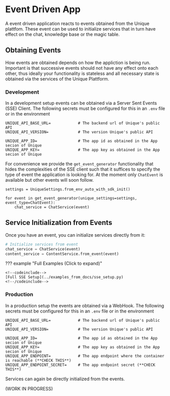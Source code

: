 # Event Driven App

A event driven application reacts to events obtained from the Unique plattfom. These event can be used to initialize services that in turn have effect on the chat, knowledge base or the magic table.

## Obtaining Events

How events are obtained depends on how the appliction is being run. Important is that successive events should not have any effect onto each other, thus ideally your functionality is stateless and all necessary state is obtained via the services of the Unique Plattform.

### Development

In a development setup events can be obtained via a Server Sent Events (SSE) Client. The following secrets must be configured for this in an `.env` file or in the environment

```env
UNIQUE_API_BASE_URL=            # The backend url of Unique's public API
UNIQUE_API_VERSION=             # The version Unique's public API

UNIQUE_APP_ID=                  # The app id as obtained in the App secion of Unique
UNIQUE_APP_KEY=                 # The app key as obtained in the App secion of Unique
```

For convenience we provide the `get_event_generator` functionality that hides the complexities of the SSE client such that it suffices to specify the type of event the application is looking for. At the moment only `ChatEvent` is available but other events will soon follow.


<!--
```{.python #unique_settings_import}
from unique_toolkit.app.unique_settings import UniqueSettings
from unique_toolkit.app.init_sdk import init_unique_sdk
```

``` {.python #unique_sse_setup_import}
from unique_toolkit.app.dev_util import get_event_generator
from unique_toolkit.app.schemas import ChatEvent 
```
-->
```{.python #unique_setup_settings_sdk_from_env}
settings = UniqueSettings.from_env_auto_with_sdk_init()
```

```{.python #obtaining_sse_client_with_chat_event}
for event in get_event_generator(unique_settings=settings, event_type=ChatEvent):
    chat_service = ChatService(event)
```

## Service Initialization from Events

Once you have an event, you can initialize services directly from it:

```python
# Initialize services from event
chat_service = ChatService(event)
content_service = ContentService.from_event(event)

```
<!--
```{.python #full_sse_setup file=docs/.python_files/sse_setup.py}
<<common_imports>>
<<unique_setup_settings_sdk_from_env>>
<<obtaining_sse_client_with_chat_event>>
```
-->


??? example "Full Examples (Click to expand)"
    
    <!--codeinclude-->
    [Full SSE Setup](../examples_from_docs/sse_setup.py)
    <!--/codeinclude-->



### Production

In a production setup the events are obtained via a WebHook. The following secrets must be configured for this in an `.env` file or in the environment


```env
UNIQUE_API_BASE_URL=            # The backend url of Unique's public API
UNIQUE_API_VERSION=             # The version Unique's public API

UNIQUE_APP_ID=                  # The app id as obtained in the App secion of Unique
UNIQUE_APP_KEY=                 # The app key as obtained in the App secion of Unique
UNIQUE_APP_ENDPOINT=            # The app endpoint where the container is reachable (**CHECK THIS**)
UNIQUE_APP_ENDPOINT_SECRET=     # The app endpoint secret (**CHECK THIS**)
```



Services can again be directly initialized from the events. 

(WORK IN PROGRESS)


